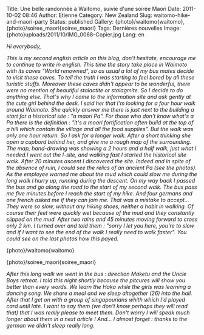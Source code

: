 Title: Une belle randonnée à Waitomo, suivie d'une soirée Maori
Date: 2011-10-02 08:46
Author: Etienne
Category: New Zealand
Slug: waitomo-hike-and-maori-party
Status: published
Gallery: {photo}/waitomo{waitomo}, {photo}/soiree_maori{soiree_maori}
Tags: Dernières nouvelles
Image: {photo}uploads/2011/10/IMG_0068-Copier.jpg
Lang: en

*Hi everybody,*

*This is my second english article on this blog, don't hesitate,
encourage me to continue to write in english. This time the story take
place in Waimoto with its caves "World renowned", so as usual a lot of
my bus mates decide to visit these caves. To tell the truth I was
starting to feel bored by all these turistic stuffs. Moreover these
caves didn't appear to be wonderful, there were no mention of beautiful
stalactite or stalagmite. So I decide to do anything else. That's why I
come to the information site and ask gently at the cute girl behind the
desk. I said her that I'm looking for a four hour walk around Waimoto.
She quickly answer me there is just next to the building a start for a
historical site : "a maori Pa". For those who don't know what's a Pa
there is the definition : "it's a moari fortification often build at the
top of a hill which contain the village and all the food supplies". But
the walk was only one hour return. So I ask for a longer walk. After a
short thinking she open a cupbord behind her, and give me a rough map of
the surrounding. The map, hand-drawing was showing a 2 hours and a half
walk, just what I needed.I went out the I-site, and walking fast I
started the historical site walk. After 20 minutes ascent I discovered
the site. Indeed and in spite of the absence of ruin, I could see the
relics of an ancient Pa (see the photos). As the employee warned me
about the mud which could slow me during the long walk I hurry up,
running during the descent. On my way back I passed the bus and go along
the road to the start of my second walk. The bus pass me five minutes
before I reach the start of my hike. And four germans and one french
asked me if they can join me. That was a mistake to accept... They were
so slow, without any hiking shoes, neither a habit in walking. Of course
their feet were quickly wet because of the mud and they constantly
slipped on the mud. After two rains and 45 minutes moving forward to
cross only 2 km. I turned over and told them : "sorry I let you here,
you're to slow and if I want to see the end of the walk I really need to
walk faster". You could see on the last photos how this
payed.*

{photo}/waitomo{waitomo}

{photo}/soiree_maori{soiree_maori}

*After this long walk we went in the bus : direction Maketu and the
Uncle Boys retreat. I told this night shortly because the pitcures will
show you better than every words. We learn the Haka while the girls was
learning a dancing song. We share a meal and we sleep altogether (26)
into the hall. After that I get on with a group of singapourians whith
which I'd played card until late. I want to say them (we don't know
perhaps they will read that) that I was really please to meet them.
Don't worry I will speak much longer about them in a next article !
And... I almost forget : thanks to the german we didn't sleep really
long.*
